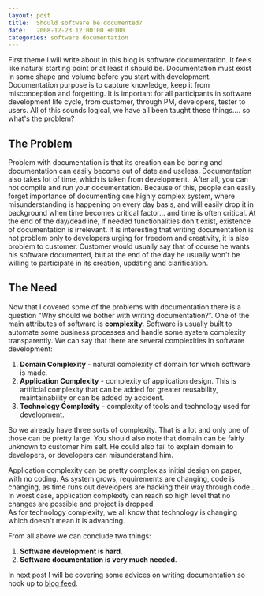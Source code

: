 ```yaml
---
layout: post
title:  Should software be documented?
date:   2008-12-23 12:00:00 +0100
categories: software documentation
---
```


First theme I will write about in this blog is software documentation. It feels like natural starting point or at least it should be. Documentation must exist in some shape and volume before you start with development. Documentation purpose is to capture knowledge, keep it from misconception and forgetting. It is important for all participants in software development life cycle, from customer, through PM, developers, tester to users. All of this sounds logical, we have all been taught these things.... so what's the problem?

## The Problem

Problem with documentation is that its creation can be boring and documentation can easily become out of date and useless. Documentation also takes lot of time, which is taken from development.  After all, you can not compile and run your documentation. Because of this, people can easily forget importance of documenting one highly complex system, where misunderstanding is happening on every day basis, and will easily drop it in background when time becomes critical factor... and time is often critical. At the end of the day/deadline, if needed functionalities don't exist, existence of documentation is irrelevant. It is interesting that writing documentation is not problem only to developers urging for freedom and creativity, it is also problem to customer. Customer would usually say that of course he wants his software documented, but at the end of the day he usually won't be willing to participate in its creation, updating and clarification. 

## The Need

Now that I covered some of the problems with documentation there is a question "Why should we bother with writing documentation?”. One of the main attributes of software is **complexity**. Software is usually built to automate some business processes and handle some system complexity transparently. We can say that there are several complexities in software development:

1.  **Domain Complexity** - natural complexity of domain for which software is made.
2.  **Application Complexity** - complexity of application design. This is artificial complexity that can be added for greater reusability, maintainability or can be added by accident.
3.  **Technology Complexity** - complexity of tools and technology used for development.

So we already have three sorts of complexity. That is a lot and only one of those can be pretty large. You should also note that domain can be fairly unknown to customer him self. He could also fail to explain domain to developers, or developers can misunderstand him.

Application complexity can be pretty complex as initial design on paper, with no coding. As system grows, requirements are changing, code is changing, as time runs out developers are hacking their way through code... In worst case, application complexity can reach so high level that no changes are possible and project is dropped.  
As for technology complexity, we all know that technology is changing which doesn't mean it is advancing.

From all above we can conclude two things:

1.  **Software development is hard**.
2.  **Software documentation is very much needed**.

In next post I will be covering some advices on writing documentation so hook up to [blog feed](http://feeds.feedburner.com/Vukoje).